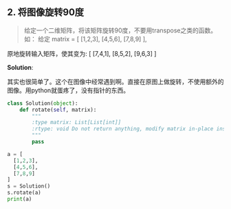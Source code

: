 ## 2. 将图像旋转90度

> 给定一个二维矩阵，将该矩阵旋转90度，不要用transpose之类的函数。如：
给定 matrix = 
[
  [1,2,3],
  [4,5,6],
  [7,8,9]
],

原地旋转输入矩阵，使其变为:
[
  [7,4,1],
  [8,5,2],
  [9,6,3]
]

**Solution**:

其实也很简单了。这个在图像中经常遇到啊。直接在原图上做旋转，不使用额外的图像。用python就蛋疼了，没有指针的东西。

```python
class Solution(object):
    def rotate(self, matrix):
        """
        :type matrix: List[List[int]]
        :rtype: void Do not return anything, modify matrix in-place instead.
        """
        pass

a = [
  [1,2,3],
  [4,5,6],
  [7,8,9]
]
s = Solution()
s.rotate(a)
print(a)
```
